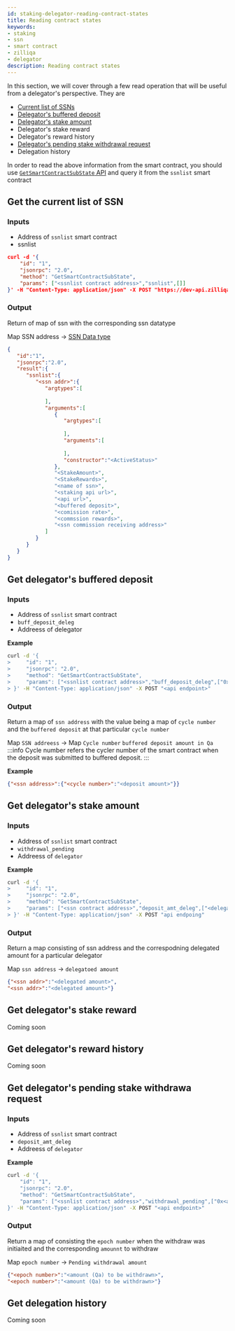 ```yaml
---
id: staking-delegator-reading-contract-states
title: Reading contract states
keywords: 
- staking
- ssn
- smart contract
- zilliqa	
- delegator
description: Reading contract states
---
```


In this section, we will cover through a few read operation that will be useful from a delegator's perspective.  They are

- [Current list of SSNs](#get-the-current-list-of-ssn)
- [Delegator's buffered deposit](#get-delegators-buffered-deposit)
- [Delegator's stake amount](#get-delegators-stake-amount)
- Delegator's stake reward
- Delegator's reward history
- [Delegator's pending stake withdrawal request](#get-delegators-pending-stake-withdrawa-request)
- Delegation history

In order to read the above information from the smart contract, you should use [`GetSmartContractSubState` API](https://apidocs.zilliqa.com/#getsmartcontractsubstate) and query it from the `ssnlist` smart contract

## Get the current list of SSN
### Inputs
- Address of `ssnlist` smart contract
- ssnlist

```json 
curl -d '{
    "id": "1",
    "jsonrpc": "2.0",
    "method": "GetSmartContractSubState",
    "params": ["<ssnlist contract address>","ssnlist",[]]
}' -H "Content-Type: application/json" -X POST "https://dev-api.zilliqa.com/"
```

### Output
Return of map of ssn with the corresponding ssn datatype

Map SSN address -> [SSN Data type](https://github.com/Zilliqa/staking-contract/tree/spec/contracts#data-types)

```json
{
   "id":"1",
   "jsonrpc":"2.0",
   "result":{
      "ssnlist":{
         "<ssn addr>":{
            "argtypes":[
               
            ],
            "arguments":[
               {
                  "argtypes":[
                     
                  ],
                  "arguments":[
                     
                  ],
                  "constructor":"<ActiveStatus>"
               },
               "<StakeAmount>",
               "<StakeRewards>",
               "<name of ssn>",
               "<staking api url>",
               "<api url>",
               "<buffered deposit>",
               "<comission rate>",
               "<commssion rewards>",
               "<ssn commission receiving address>"
            ]
         }
      }
   }
}
```

## Get delegator's buffered deposit
### Inputs
- Address of `ssnlist` smart contract
- `buff_deposit_deleg`
- Addreess of delegator

__Example__  
```bash
curl -d '{
>     "id": "1",
>     "jsonrpc": "2.0",
>     "method": "GetSmartContractSubState",
>     "params": ["<ssnlist contract address>","buff_deposit_deleg",["0x<address of delegator>"]]
> }' -H "Content-Type: application/json" -X POST "<api endpoint>"
```

### Output
Return a map of `ssn address` with the value being a map of `cycle number` and the `buffered deposit` at that particular `cycle number` 

Map `SSN addreess` -> Map `Cycle number` `buffered deposit amount in Qa` 
:::info
Cycle number refers the cycler number of the smart contract when the deposit was submitted to buffered deposit. 
:::

__Example__  
```json
{"<ssn address>":{"<cycle number>":"<deposit amount>"}}
```

## Get delegator's stake amount
### Inputs
- Address of `ssnlist` smart contract
- `withdrawal_pending`
- Addreess of `delegator`

__Example__  
```bash
curl -d '{
>     "id": "1",
>     "jsonrpc": "2.0",
>     "method": "GetSmartContractSubState",
>     "params": ["<ssn contract address>","deposit_amt_deleg",["<delegator address>"]]
> }' -H "Content-Type: application/json" -X POST "api endpoing"
```


### Output
Return a map consisting of ssn address and the correspodning delegated amount for a particular delegator  

Map `ssn address` -> `delegatoed amount`
```json
{"<ssn addr>":"<delegated amount>",
"<ssn addr>":"<delegated amount>"}
```

## Get delegator's stake reward
Coming soon

## Get delegator's reward history
Coming soon

## Get delegator's pending stake withdrawa request 
### Inputs
- Address of `ssnlist` smart contract
- `deposit_amt_deleg`
- Addreess of `delegator`

__Example__  
```bash
curl -d '{
    "id": "1",
    "jsonrpc": "2.0",
    "method": "GetSmartContractSubState",
    "params": ["<ssnlist contract address>","withdrawal_pending",["0x<address of delegator>"]]
}' -H "Content-Type: application/json" -X POST "<api endpoint>"

```

### Output
Return a map of consisting the `epoch number` when the withdraw was initiaited and the corresponding `amounnt` to withdraw

Map `epoch number` -> `Pending withdrawal amount`
```json
{"<epoch number>":"<amount (Qa) to be withdrawn>",
"<epoch number>":"<amount (Qa) to be withdrawn>"}
```

## Get delegation history
Coming soon 
